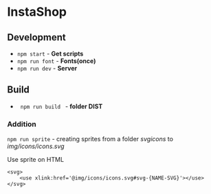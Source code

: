 # InstaShop

## Development

<ul>
   <li><code>npm start</code> - <b>Get scripts</b></li>
   <li><code>npm run font</code> - <b>Fonts(once)</b></li>
   <li><code>npm run dev</code> - <b>Server</b></li>
</ul>

## Build

<ul>
   <li><code> npm run build </code> - <b>folder DIST</b>
</ul>

### Addition

<code>npm run sprite</code> - creating sprites from a folder <em>svgicons</em> to <em>img/icons/icons.svg</em>

Use sprite on HTML

```shell
<svg>
    <use xlink:href='@img/icons/icons.svg#svg-{NAME-SVG}'></use>
</svg>
```

